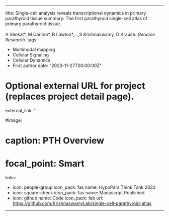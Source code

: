 
---
title: Single-cell analysis reveals transcriptional dynamics in primary parathyroid tissue
summary: The first parathyroid single-cell atlas of primary parathyroid tissue.<br /><br />A Venkat*, M Carlino*, B Lawton*,...,S Krishnaswamy, D Krause. *Genome Research*.
tags:
  - Multimodal mapping
  - Cellular Signaling
  - Cellular Dynamics
  - First author
date: "2023-11-27T00:00:00Z"

# Optional external URL for project (replaces project detail page).
external_link: ''

#image:
#  caption: PTH Overview
#  focal_point: Smart
links:
  - icon: people-group
    icon_pack: fas
    name: HypoPara Think Tank 2022
  - icon: square-check
    icon_pack: fas
    name: Manuscript Published
  - icon: github
    name: Code
    icon_pack: fab
    url: https://github.com/KrishnaswamyLab/single-cell-parathyroid-atlas
---
